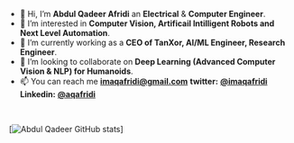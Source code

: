 - 👋 Hi, I’m **Abdul Qadeer Afridi** an **Electrical** & **Computer Engineer**.
- 👀 I’m interested in **Computer Vision, Artificail Intilligent Robots and Next Level Automation**.
- 🌱 I’m currently working as a **CEO of TanXor, AI/ML Engineer, Research Engineer**.
- 💞️ I’m looking to collaborate on **Deep Learning (Advanced Computer Vision & NLP) for Humanoids**.
- 📫 You can reach me **imaqafridi@gmail.com**  **twitter:** </font> <a href="https://twitter.com/imaqafridi"> **@imaqafridi** </a> **Linkedin:** <a href="https://www.linkedin.com/in/aqafridi/"> **@aqafridi** </a>
</br>

![]()
[![Abdul Qadeer GitHub stats](https://github-readme-stats.vercel.app/api?username=aqafridi&show_icons=true&hide=prs&theme=radical)]
<!---
aqafridi/aqafridi is a ✨ special ✨ repository because its `README.md` (this file) appears on your GitHub profile.
You can click the Preview link to take a look at your changes.
--->
<!-- information about education -->
